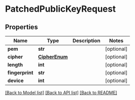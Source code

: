 # PatchedPublicKeyRequest


## Properties
Name | Type | Description | Notes
------------ | ------------- | ------------- | -------------
**pem** | **str** |  | [optional] 
**cipher** | [**CipherEnum**](CipherEnum.md) |  | [optional] 
**length** | **int** |  | [optional] 
**fingerprint** | **str** |  | [optional] 
**device** | **int** |  | [optional] 

[[Back to Model list]](../README.md#documentation-for-models) [[Back to API list]](../README.md#documentation-for-api-endpoints) [[Back to README]](../README.md)


